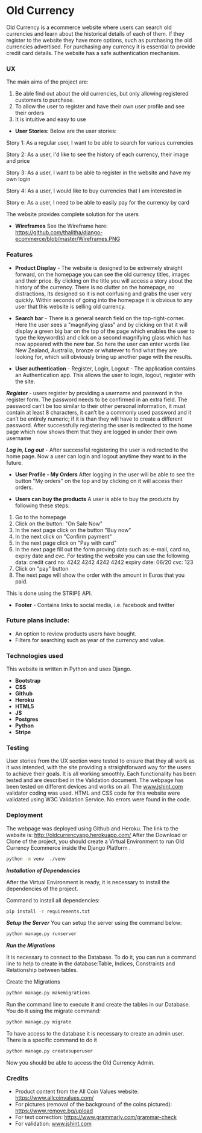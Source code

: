 # Old Currency

Old Currency is a ecommerce website where users can search old currencies and learn about the historical details of each of them. If they register to the website they have more options, such as purchasing the old currencies advertised. For purchasing any currency it is essential to provide credit card details. The website has a safe authentication mechanism.
 
### UX
The main aims of the project are:
1. Be able find out about the old currencies, but only allowing registered customers to purchase. 
2. To allow the user to register and have their own user profile and see their orders
3. It is intuitive and easy to use

* **User Stories:**
Below are the user stories:

Story 1: As a regular user, I want to be able to search for various currencies

Story 2: As a user, I'd like to see the history of each currency, their image and price

Story 3: As a user, I want to be able to register in the website and have my own login

Story 4: As a user, I would like to buy currencies that I am interested in

Story e: As a user, I need to be able to easily pay for the currency by card

The website provides complete solution for the users

* **Wireframes**
See the Wireframe here: https://github.com/thalitha/django-ecommerce/blob/master/Wireframes.PNG 

### Features
* **Product Display** - The website is designed to be extremely straight forward, on the homepage you can see the old currency titles, images and their price. By clicking on the title you will access a story about the history of the currency. There is no clutter on the homepage, no distractions, its designed so it is not confusing and grabs the user very quickly. Within seconds of going into the homepage it is obvious to any user that this website is selling old currency. 

* **Search bar** - There is a general search field on the top-right-corner. Here the user sees a "magnifying glass" and by clicking on that it will display a green big bar on the top of the page which enables the user to type the keyword(s) and click on a second magnifying glass which has now appeared with the new bar. So here the user can enter words like New Zealand, Australia, bronze or whatever to find what they are looking for, which will obviously bring up another page with the results. 

* **User authentication** - Register, Login, Logout - The application contains an Authentication app. This allows the user to login, logout, register with the site.

***Register*** - users register by providing a username and password in the register form. The password needs to be confirmed in an extra field. The password can’t be too similar to their other personal information, it must contain at least 8 characters, it can’t be a commonly used password and it can’t be entirely numeric; if it is than they will have to create a different password. After successfully registering the user is redirected to the home page which now shows them that they are logged in under their own username

***Log in, Log out*** - After successful registering the user is redirected to the home page. Now a user can login and logout anytime they want to in the future. 

* **User Profile - My Orders** After logging in the user will be able to see the button "My orders" on the top and by clicking on it will access their orders.

* **Users can buy the products**
A user is able to buy the products by following these steps:
1. Go to the homepage
2. Click on the button: "On Sale Now"
3. In the next page click on the button "Buy now"
4. In the next click on "Confirm payment"
5. In the next page click on "Pay with card"
6. In the next page fill out the form proving data such as: e-mail, card no, expiry date and cvc.
For testing the website you can use the following data:
credit card no: 4242 4242 4242 4242
expiry date: 06/20 
cvc: 123
9. Click on "pay" button
8. The next page will show the order with the amount in Euros that you paid.

This is done using the STRIPE API.

* **Footer** - Contains links to social media, i.e. facebook and twitter

### Future plans include:
* An option to review products users have bought.
* Filters for searching such as year of the currency and value.

### Technologies used
This website is written in Python and uses Django.

* **Bootstrap**
* **CSS**  
* **Github**
* **Heroku**
* **HTML5**
* **JS**
* **Postgres**
* **Python**
* **Stripe**

### Testing
User stories from the UX section were tested to ensure that they all work as it was intended, with the site providing a straightforward way for the users to achieve their goals. It is all working smoothly. 
Each functionality has been tested and are described in the Validation document.
The webpage has been tested on different devices and works on all.
The www.jshint.com validator coding was used.
HTML and CSS code for this website were validated using W3C Validation Service. No errors were found in the code.

### Deployment
The webpage was deployed using Github and Heroku. The link to the website is: http://oldcurrencyapp.herokuapp.com/
After the Download or Clone of the project, you should create a Virtual Environment to run Old Currency Ecommerce inside the Django Platform .

```bash
python -m venv  ./venv
```
***Installation of Dependencies***

After the Virtual Environment is ready, it is necessary to install the dependencies of the project.

Command to install all dependencies:

```bash
pip install -r requirements.txt
```
***Setup the Server***
You can setup the server using the command below:

```bash
python manage.py runserver     

```
***Run the Migrations***

It is necessary to connect to the Database. To do it, you can run a command line to help to create in the database:Table, Indices, Constraints and Relationship between tables.  

Create the Migrations

```bash
python manage.py makemigrations  

```
Run the command line to execute it and create the tables in our Database. You do it using the migrate command:

```bash
python manage.py migrate

```
To have access to the database it is necessary to create an admin user. There is a specific command to do it

```bash
python manage.py createsuperuser

```
Now you should be able to access the Old Currency Admin.

### Credits

* Product content from the All Coin Values website: https://www.allcoinvalues.com/
* For pictures (removal of the background of the coins pictured): https://www.remove.bg/upload
* For text correction: https://www.grammarly.com/grammar-check
* For validation: www.jshint.com
